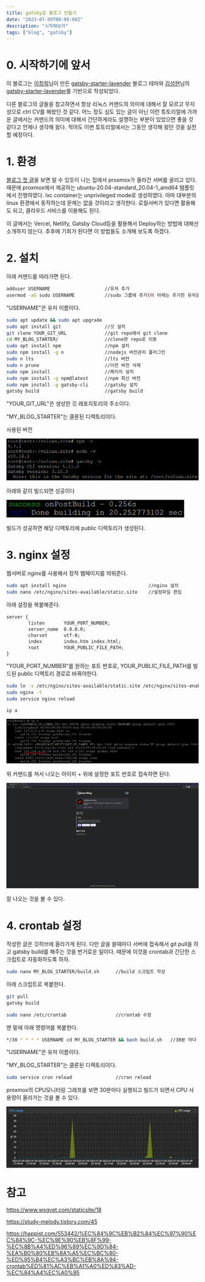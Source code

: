 ```yaml
---
title: gatsby로 블로그 만들기
date: "2023-07-09T00:00:00Z"
description: "시작해보자"
tags: ["blog", "gatsby"]
---
```


# 0. 시작하기에 앞서

이 블로그는 [이창희](https://xo.dev/)님이 만든 [gatsby-starter-lavender](https://github.com/blurfx/gatsby-starter-lavender) 블로그 테마와 [김성현](https://witch.work/)님의 [gatsby-starter-lavender](https://github.com/witch-factory/witch-blog)를 기반으로 작성되었다.

다른 블로그의 글들을 참고하면서 항상 리눅스 커맨드의 의미에 대해서 잘 모르고 무지성으로 ctrl CV를 해왔던 것 같다. 어느 정도 심도 있는 글이 아닌 이런 튜토리얼에 가까운 글에서는 커맨드의 의미에 대해서 간단하게라도 설명하는 부분이 있었으면 좋을 것 같다고 언제나 생각해 왔다. 적어도 이번 튜토리얼에서는 그동안 생각해 왔던 것을 실천할 예정이다.

# 1. 환경

[블로그 첫 글](https://vulcan.site/first_article/)을 보면 알 수 있듯이 나는 집에서 proxmox가 올라간 서버를 굴리고 있다. 때문에 proxmox에서 제공하는 ubuntu-20.04-standard_20.04-1_amd64 템플릿에서 진행하였다. lxc container는 unprivileged mode로 생성하였다. 아마 대부분의 linux 환경에서 동작하는데 문제는 없을 것이라고 생각한다. 로컬서버가 있다면 활용해도 되고, 클라우드 서비스를 이용해도 된다.

이 글에서는 Vercel, Netlify, Gatsby Cloud등을 활용해서 Deploy하는 방법에 대해선 소개하지 않는다. 추후에 기회가 된다면 이 방법들도 소개해 보도록 하겠다.

# 2. 설치

아래 커맨드를 따라가면 된다.

```sh
adduser USERNAME                    //유저 추가
usermod -aG sudo USERNAME           //sudo 그룹에 추가(이 아래는 추가한 유저로 진행)
```
"USERNAME"은 유저 이름이다.
```sh
sudo apt update && sudo apt upgrade
sudo apt install git                //깃 설치
git clone YOUR_GIT_URL              //git repo에서 git clone
cd MY_BLOG_STARTER/                 //clone한 repo로 이동
sudo apt install npm                //npm 설치
sudo npm install -g n               //nodejs 버전관리 플러그인
sudo n lts                          //lts 버전
sudo n prune                        //이전 버전 삭제
sudo npm install                    //패키지 설치
sudo npm install -g npm@latest      //npm 최신 버전
sudo npm install -g gatsby-cli      //gatsby 설치
gatsby build                        //gatsby build
```
"YOUR_GIT_URL"은 생성한 깃 레포지토리의 주소이다.

"MY_BLOG_STARTER"는 클론된 디렉토리이다.

사용된 버전

![version](./version.png)

아래와 같이 빌드되면 성공이다

![build-sucsess](./build.png)

빌드가 성공하면 해당 디렉토리에 public 디렉토리가 생성된다.

# 3. nginx 설정

웹서버로 nginx를 사용해서 정적 웹페이지를 띄워준다.

```sh
sudo apt install nginx                              //nginx 설치
sudo nano /etc/nginx/sites-available/static.site    //설정파일 편집
```
아래 설정을 복붙해준다.
```nginx
server {
        listen       YOUR_PORT_NUMBER;
        server_name  0.0.0.0;
        charset      utf-8;
        index        index.htm index.html;
        root         YOUR_PUBLIC_FILE_PATH;
}
```
"YOUR_PORT_NUMBER"를 원하는 포트 번호로, YOUR_PUBLIC_FILE_PATH를 빌드된 public 디렉토리 경로로 바꿔야한다.
```sh
sudo ln -s /etc/nginx/sites-available/static.site /etc/nginx/sites-enabled/     //링크
sudo nginx -t                                                                   //테스트
sudo service nginx reload                                                       //nginx reload
```
```sh
ip a
```
![find_ip](./find_ip.png)

위 커맨드를 쳐서 나오는 아이피 + 위에 설정한 포트 번호로 접속하면 된다.

![result](./result.png)

잘 나오는 것을 볼 수 있다.

# 4. crontab 설정

작성한 글은 깃허브에 올라가게 된다. 다만 글을 쓸때마다 서버에 접속해서 git pull을 하고 gatsby build를 해주는 것을 번거로운 일이다. 때문에 이것을 crontab과 간단한 스크립트로 자동화하도록 하자.

```sh
sudo nano MY_BLOG_STARTER/build.sh      //build 스크립트 작성
```
아래 스크립트로 복붙한다.
```sh
git pull
gatsby build
```
```sh
sudo nano /etc/crontab                  //crontab 수정
```
맨 밑에 아래 명령어를 복붙한다.
```sh
*/30 * * * * USERNAME cd MY_BLOG_STARTER && bash build.sh   //30분 마다 실행된다.
```
"USERNAME"은 유저 이름이다.

"MY_BLOG_STARTER"는 클론된 디렉토리이다.
```sh
sudo service cron reload                //cron reload
```

proxmox의 CPU모니터링 그래프를 보면 30분마다 실행되고 빌드가 되면서 CPU 사용량이 올라가는 것을 볼 수 있다.

![graph](./proxmox-cpu-graph.png)

# 참고

https://www.wsgvet.com/staticsite/18

https://study-melody.tistory.com/45

https://happist.com/553442/%EC%84%9C%EB%B2%84%EC%97%90%EC%84%9C-%EC%9E%90%EB%8F%99-%EC%8B%A4%ED%96%89%EC%9D%84-%EA%B0%80%EB%8A%A5%EC%BC%80-%ED%95%B4%EC%A3%BC%EB%8A%94-crontab%ED%81%AC%EB%A1%A0%ED%83%AD-%EC%84%A4%EC%A0%95